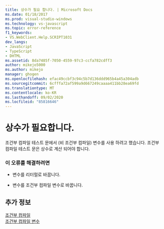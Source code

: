 ```yaml
---
title: 상수가 필요 합니다. | Microsoft Docs
ms.date: 01/18/2017
ms.prod: visual-studio-windows
ms.technology: vs-javascript
ms.topic: error-reference
f1_keywords:
- VS.WebClient.Help.SCRIPT1031
dev_langs:
- JavaScript
- TypeScript
- DHTML
ms.assetid: 8da7485f-7050-4559-97c3-ccfa782cdff3
author: mikejo5000
ms.author: mikejo
manager: ghogen
ms.openlocfilehash: efac49ccbf3c94c5b7d136ddd965b4a45a304adb
ms.sourcegitcommit: 6cfffa72af599a9d667249caaaa411bb28ea69fd
ms.translationtype: MT
ms.contentlocale: ko-KR
ms.lasthandoff: 09/02/2020
ms.locfileid: "85816646"
---
```

# <a name="expected-constant"></a>상수가 필요합니다.
조건부 컴파일 테스트 문에서 (비 조건부 컴파일) 변수를 사용 하려고 했습니다. 조건부 컴파일 테스트 문은 상수로 계산 되어야 합니다.  
  
### <a name="to-correct-this-error"></a>이 오류를 해결하려면  
  
- 변수를 리터럴로 바꿉니다.  
  
- 변수를 조건부 컴파일 변수로 바꿉니다.  
  
## <a name="see-also"></a>추가 정보  
 [조건부 컴파일](../../javascript/advanced/conditional-compilation-javascript.md)   
 [조건부 컴파일 변수](../../javascript/advanced/conditional-compilation-variables-javascript.md)